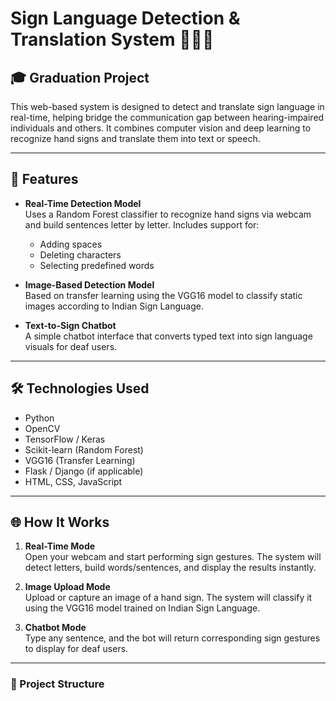 # Sign Language Detection & Translation System 🧏‍♂️🤖

## 🎓 Graduation Project

This web-based system is designed to detect and translate sign language in real-time, helping bridge the communication gap between hearing-impaired individuals and others. It combines computer vision and deep learning to recognize hand signs and translate them into text or speech.

---

## 🚀 Features

- **Real-Time Detection Model**  
  Uses a Random Forest classifier to recognize hand signs via webcam and build sentences letter by letter. Includes support for:
  - Adding spaces
  - Deleting characters
  - Selecting predefined words

- **Image-Based Detection Model**  
  Based on transfer learning using the VGG16 model to classify static images according to Indian Sign Language.

- **Text-to-Sign Chatbot**  
  A simple chatbot interface that converts typed text into sign language visuals for deaf users.

---

## 🛠️ Technologies Used

- Python
- OpenCV
- TensorFlow / Keras
- Scikit-learn (Random Forest)
- VGG16 (Transfer Learning)
- Flask / Django (if applicable)
- HTML, CSS, JavaScript

---

## 🌐 How It Works

1. **Real-Time Mode**  
   Open your webcam and start performing sign gestures. The system will detect letters, build words/sentences, and display the results instantly.

2. **Image Upload Mode**  
   Upload or capture an image of a hand sign. The system will classify it using the VGG16 model trained on Indian Sign Language.

3. **Chatbot Mode**  
   Type any sentence, and the bot will return corresponding sign gestures to display for deaf users.

---

### 📁 Project Structure

